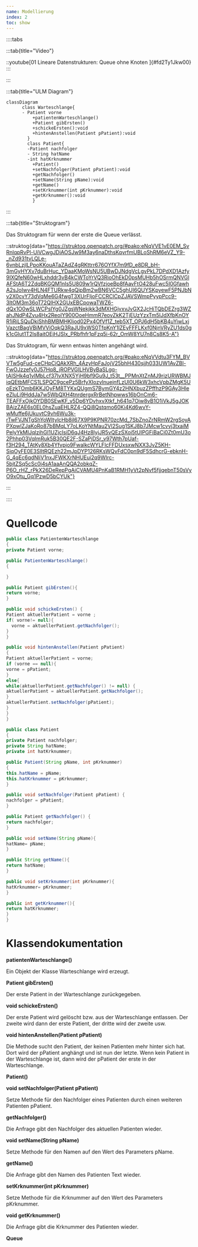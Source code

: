 ```yaml
---
name: Modellierung
index: 2
toc: show
---
```



::::tabs

:::tab{title="Video"}

::youtube[01 Lineare Datenstrukturen:  Queue ohne Knoten ]{#fd2Ty1Jkw00}
:::

:::

:::tab{title="ULM Diagram"}
```mermaid
classDiagram
      class Warteschlange{
      - Patient vorne
          +patientenWarteschlange()
          +Patient gibErsten()
          +schickeErsten():void
          +hintenAnstellen(Patient pPatient):void        
        }
        class Patient{
        -Patient nachfolger
        - String hatName
        -int hatKrknummer
          +Patient()
          +setNachfolger(Patient pPatient):void
          +getNachfolger()
          +setName(String pName):void
          +getName()
          +setKrknummer(int pKrknummer):void
          +getKrknummer():void
          }
 ```
:::

:::tab{title="Struktogram"}

Das Struktogram für wenn der erste die Queue verlässt.


::struktog{data="https://struktog.openpatch.org/#pako:eNqVVE1vE0EM_SvRnlqpRvPl-UiVCwgJDiAOSJw9M3ay6naDthsKqvrfmUBLoShRM6eVZ_Y9-_nZd931tvLQLe-6vnbLzjlLPpoKKouATaZAdZ4gRKttrr676OYfX7m9fD_e8DR_bH-3mGyHYXv7duBrHuc_YDaaKMoWsNU5UBwDJNdgVcLgvPkL7DPdXD1Azfy9IXQfeN60wHLxhddr3vB4kCWToYrVQ3RioOhEkD0psMUHb5hOSrmQNVGlAFStA6T2ZdqBKGQM1nIs5U809w1rQVfzjoeBp8fAavFtO428uFwc5I0GfawhA2sJoIwv4HLN4FTURkw4qQipBm2wBN6VCC5ghUI6QUYSKpyewF5PNJbNv2X0cvY73dVqMe6G4fwgT3XUrFIjoFCCRClCpZJAVSWmpPyypPcc9-3ltOM3m36oT72QlHX2GUxEBCpowaTWZ6-dQx1O0wSLWCPsIYg0JZgsWNekjkk3dMXHGjvxvJvGX2JcHiTQbDEZrg3WZahJNdP4Zvu4Hx2ReoIY900OoeHmmR7eovZkK2TjEUzYzxTm5lJdXfbKnOYR1iRiLSQuDkiShhBMBMHKIjod02Px4OfVf1Z_teb5XT_OPJ6dH5bKB4uYiwLxjVazctBagVBiMVViOqkQ3RaJU9xWS0TfpKnY1lZEyFFFLKxf0NjnVRyZU1ds0gk1cGlut1T2ls8aitOEjHJSlx_PRbfhfr1pFzq5i-62r_OmW8YU7n8Cs8K5-A"}

Das Struktogram, für wenn entwas hinten angehängt wird. 

::struktog{data="https://struktog.openpatch.org/#pako:eNqVVdtu3FYM_BVVTw5gFud-ceCHpCiQAkXRh_4AzyHpFaJojV25bhH430sjjh033UW1AvZBl-FwOJzzefy0J57Hq8_jROPVGILHVByBaSLgq-tAISHk4q1vlMbLcf37lvXNX5YjH9bf9Gu9J_t53t__PPMnXtZnMJ9rizURWBMJiqQEtbMFCS1LSPQC9gcePz5BrfyXIozvlnuejnfLzUl0U6kW3xhcVpbZMgK5UoEzkTOmb6KKJOyFM8TYKxQUgmS7BymGY4z2HNXbuzZPffhzP9GAy3HleeZluLj9HddJa7w5WbQXH4tnrdergxRrBetNhpwws16bOnCm6-TEAFFxOjkOYDB0SEwKF_y5Dp6YDvhxvXtkf_h641q7Oiw8vB1O1iVkJ5gJOKBAizZAE6s0EL0hsZuaEHLRZ4-QQi8Qstqmo60Ki4Kd6wvY-wMuffe6jUkuvtC9vh6Wu3k-rTwFVJNTgShYoWItylcHb8iI67X9P9KPNR70zcMd_7SbZnoZrNRmW2rgSoyAPXpwlZJaKoRo87bBMqLY7oLKoYNtMau2Vl2Sug1SKJ8b7JMcw1cvvj3txaiMPelyYkMIJqlzihGI1UZjcIsiD6qJ4Hz8lyjJR5vQEzSXoi5tUIPGFiBaCi0Zt0mU3o2Phhp03VqImRuk5B30QE2F-SZaPjDSr_v97Wth7pUaf-f3H294_TAtKy8Xb4Yfvpjo9FwalkcWYLFlcFFDUxsxwNXX3JvZ5KH-SiqOyFE0E3SlItRQEzh22mJpDYP126RKsWQvFdC0pn9dF5SdhcrG-ebknH-G_4qEc6qdNliV1nxJFWKXrNHUEui2q9WIrc-5bjtZSq5cSc0j4sA1aaAnQQA2obkqZ-P6O_rHZ_rPkX26DeRepPgAiCVAMU4PnKaB1RMH1yVt2pNvf5fjjqebnT50sVyO9xOtu_Gq1PzwD5bCYUk"}

:::

::::

# Quellcode
```java
public class PatientenWarteschlange
{
private Patient vorne;

public PatientenWarteschlange()
{

}

public Patient gibErsten(){
return vorne; 
}

public void schickeErsten() {
Patient aktuellerPatient = vorne ;
if( vorne!= null){
  vorne = aktuellerPatient.getNachfolger();
}
}

public void hintenAnstellen(Patient pPatient)
{
Patient aktuellerPatient = vorne;
if (vorne == null){
vorne = pPatient; 
}
else{
while(aktuellerPatient.getNachfolger() != null) {
aktuellerPatient = aktuellerPatient.getNachfolger();
}
aktuellerPatient.setNachfolger(pPatient);
}
}
}

public class Patient
{
private Patient nachfolger;
private String hatName;
private int hatKrknummer;

public Patient(String pName, int pKrknummer)
{
this.hatName = pName;
this.hatKrknummer = pKrknummer;
}

public void setNachfolger(Patient pPatient) {
nachfolger = pPatient;
}

public Patient getNachfolger() {
return nachfolger;
}

public void setName(String pName){
hatName= pName;
} 

public String getName(){
return hatName; 
}

public void setKrknummer(int pKrknummer){
hatKrknummer= pKrknummer;
} 

public int getKrknummer(){
return hatKrknummer; 
}
}
```
# Klassendokumentation 

**patientenWarteschlange()**

Ein Objekt der Klasse Warteschlange wird erzeugt.

**Patient gibErsten()**

Der erste Patient in der Warteschlange zurückgegeben.



**void schickeErsten()**

Der erste Patient wird gelöscht bzw. aus der Warteschlange entlassen. Der zweite wird dann der erste Patient, der dritte wird der zweite usw.

**void hintenAnstellen(Patient pPatient)**

Die Methode sucht den Patient, der keinen Patienten mehr hinter sich hat. Dort wird der pPatient anghängt und ist nun der letzte. Wenn kein Patient in der Warteschlange ist, dann wird der pPatient der erste in der Warteschlange.

**Patient()**

**void setNachfolger(Patient pPatient)**

Setze Methode für den Nachfolger eines Patienten durch einen weiteren Patienten pPatient.

**getNachfolger()**

Die Anfrage gibt den Nachfolger des aktuellen Patienten wieder.

**void setName(String pName)**

Setze Methode für den Namen auf den Wert des Parameters pName.

**getName()**

Die Anfrage gibt den Namen des Patienten Text wieder.

**setKrknummer(int pKrknummer)**

Setze Methode für die Krknummer auf den Wert des Parameters pKrknummer.

**void getKrknummer()**

Die Anfrage gibt die Krknummer des Patienten wieder.

**Queue**


